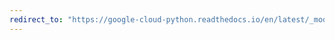 ```yaml
---
redirect_to: "https://google-cloud-python.readthedocs.io/en/latest/_modules/google/cloud/oslogin_v1/types.html"
---
```

